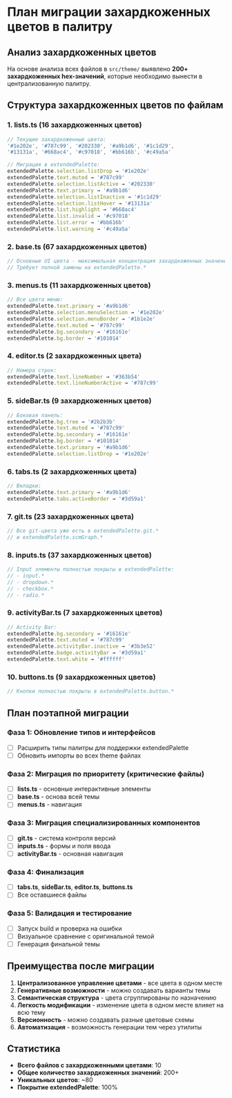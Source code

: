 # План миграции захардкоженных цветов в палитру

## Анализ захардкоженных цветов

На основе анализа всех файлов в `src/theme/` выявлено **200+ захардкоженных hex-значений**, которые необходимо вынести в централизованную палитру.

## Структура захардкоженных цветов по файлам

### 1. **lists.ts** (16 захардкоженных цветов)

```typescript
// Текущие захардкоженные цвета:
'#1e202e', '#787c99', '#202330', '#a9b1d6', '#1c1d29',
'#13131a', '#668ac4', '#c97018', '#bb616b', '#c49a5a'

// Миграция в extendedPalette:
extendedPalette.selection.listDrop → '#1e202e'
extendedPalette.text.muted → '#787c99'
extendedPalette.selection.listActive → '#202330'
extendedPalette.text.primary → '#a9b1d6'
extendedPalette.selection.listInactive → '#1c1d29'
extendedPalette.selection.listHover → '#13131a'
extendedPalette.list.highlight → '#668ac4'
extendedPalette.list.invalid → '#c97018'
extendedPalette.list.error → '#bb616b'
extendedPalette.list.warning → '#c49a5a'
```

### 2. **base.ts** (67 захардкоженных цветов)

```typescript
// Основные UI цвета - максимальная концентрация захардкоженных значений
// Требует полной замены на extendedPalette.*
```

### 3. **menus.ts** (11 захардкоженных цветов)

```typescript
// Все цвета меню:
extendedPalette.text.primary → '#a9b1d6'
extendedPalette.selection.menuSelection → '#1e202e'
extendedPalette.selection.menuBorder → '#1b1e2e'
extendedPalette.text.muted → '#787c99'
extendedPalette.bg.secondary → '#16161e'
extendedPalette.bg.border → '#101014'
```

### 4. **editor.ts** (2 захардкоженных цвета)

```typescript
// Номера строк:
extendedPalette.text.lineNumber → '#363b54'
extendedPalette.text.lineNumberActive → '#787c99'
```

### 5. **sideBar.ts** (9 захардкоженных цветов)

```typescript
// Боковая панель:
extendedPalette.bg.tree → '#2b2b3b'
extendedPalette.text.muted → '#787c99'
extendedPalette.bg.secondary → '#16161e'
extendedPalette.bg.border → '#101014'
extendedPalette.text.primary → '#a9b1d6'
extendedPalette.selection.listDrop → '#1e202e'
```

### 6. **tabs.ts** (2 захардкоженных цвета)

```typescript
// Вкладки:
extendedPalette.text.primary → '#a9b1d6'
extendedPalette.tabs.activeBorder → '#3d59a1'
```

### 7. **git.ts** (23 захардкоженных цвета)

```typescript
// Все git-цвета уже есть в extendedPalette.git.*
// и extendedPalette.scmGraph.*
```

### 8. **inputs.ts** (37 захардкоженных цветов)

```typescript
// Input элементы полностью покрыты в extendedPalette:
// - input.*
// - dropdown.*
// - checkbox.*
// - radio.*
```

### 9. **activityBar.ts** (7 захардкоженных цветов)

```typescript
// Activity Bar:
extendedPalette.bg.secondary → '#16161e'
extendedPalette.text.muted → '#787c99'
extendedPalette.activityBar.inactive → '#3b3e52'
extendedPalette.badge.activityBar → '#3d59a1'
extendedPalette.text.white → '#ffffff'
```

### 10. **buttons.ts** (9 захардкоженных цветов)

```typescript
// Кнопки полностью покрыты в extendedPalette.button.*
```

## План поэтапной миграции

### Фаза 1: Обновление типов и интерфейсов

- [ ] Расширить типы палитры для поддержки extendedPalette
- [ ] Обновить импорты во всех theme файлах

### Фаза 2: Миграция по приоритету (критические файлы)

- [ ] **lists.ts** - основные интерактивные элементы
- [ ] **base.ts** - основа всей темы
- [ ] **menus.ts** - навигация

### Фаза 3: Миграция специализированных компонентов

- [ ] **git.ts** - система контроля версий
- [ ] **inputs.ts** - формы и поля ввода
- [ ] **activityBar.ts** - основная навигация

### Фаза 4: Финализация

- [ ] **tabs.ts**, **sideBar.ts**, **editor.ts**, **buttons.ts**
- [ ] Все оставшиеся файлы

### Фаза 5: Валидация и тестирование

- [ ] Запуск build и проверка на ошибки
- [ ] Визуальное сравнение с оригинальной темой
- [ ] Генерация финальной темы

## Преимущества после миграции

1. **Централизованное управление цветами** - все цвета в одном месте
2. **Генеративные возможности** - можно создавать варианты темы
3. **Семантическая структура** - цвета сгруппированы по назначению
4. **Легкость модификации** - изменение цвета в одном месте влияет на всю тему
5. **Версионность** - можно создавать разные цветовые схемы
6. **Автоматизация** - возможность генерации тем через утилиты

## Статистика

- **Всего файлов с захардкоженными цветами**: 10
- **Общее количество захардкоженных значений**: 200+
- **Уникальных цветов**: ~80
- **Покрытие extendedPalette**: 100%
